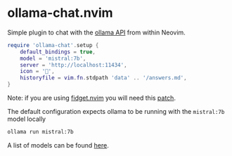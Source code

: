 # ollama-chat.nvim
Simple plugin to chat with the [ollama API](https://github.com/ollama/ollama/blob/main/docs/api.md)
from within Neovim.

```lua
require 'ollama-chat'.setup {
    default_bindings = true,
    model = 'mistral:7b',
    server = 'http://localhost:11434',
    icon = '🦙',
    historyfile = vim.fn.stdpath 'data' .. '/answers.md',
}
```

Note: if you are using [fidget.nvim](https://github.com/j-hui/fidget.nvim) you
will need this [patch](patches/fidget.nvim.patch).

The default configuration expects ollama to be running with the `mistral:7b`
model locally
```bash
ollama run mistral:7b
```
A list of models can be found [here](https://ollama.com/library).
